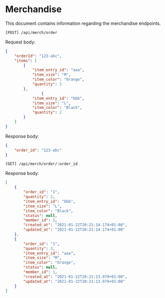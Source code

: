 # Merchandise
This document contains information regarding the merchandise endpoints.

`[POST] /api/merch/order`

Request body:
```json
{
    "orderId": "123-abc",
    "items": [
        {
            "item_entry_id": "aaa",
            "item_size": "M",
            "item_color": "Orange",
            "quantity": 3
        },
                {
            "item_entry_id": "bbb",
            "item_size": "L",
            "item_color": "Black",
            "quantity": 2
        }
    ]
}
```

Response body:
```json
{
    "order_id": "123-abc"
}
```

`[GET] /api/merch/order/:order_id`

Response body:
```json
[
    {
        "order_id": "1",
        "quantity": 2,
        "item_entry_id": "bbb",
        "item_size": "L",
        "item_color": "Black",
        "status": null,
        "member_id": 1,
        "created_at": "2021-01-22T20:21:14.174+01:00",
        "updated_at": "2021-01-22T20:21:14.174+01:00"
    },
    {
        "order_id": "1",
        "quantity": 3,
        "item_entry_id": "aaa",
        "item_size": "M",
        "item_color": "Orange",
        "status": null,
        "member_id": 1,
        "created_at": "2021-01-22T20:21:13.979+01:00",
        "updated_at": "2021-01-22T20:21:13.979+01:00"
    }
]
```